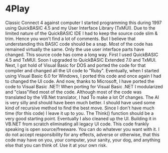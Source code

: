 # 4Play
Classic Connect 4 against computer 
I started programming this during 1997 using QuickBASIC 4.5 and my User Interface Library (TxMUI).
Due to the limited nature of the QuickBASIC IDE I had to keep the source code slim & trim. Hence you won't
find a lot of comments. But I believe that understanding this BASIC code should be a snap. Most of the code has
remained virtually the same. Only the use user interface parts have changed. This source code has come a long way.
First I used QuickBASIC 4.5 and TxMUI. Soon I upgraded to QuickBASIC Extended 7.0 and TxMUI. Next, I got hold
of Visual Basic for DOS and ported the code for that compiler and changed all the UI code to "Ruby".
Eventually, when I started using Visual Basic 6.0 for Windows, I ported this code and once again I had to
changed the UI code. And now, thanks to Microsoft, I have ported the code to Visual Basic .NET!
When porting for Visual Basic .NET I modularized and "class"ified most of the code. Although most of the code was
translated by the VB.Net translator, I had To make a lot Of changes. The AI is very silly and should have been much better.
I should have used some kind of recursive method to find the best move. Since I don't have much time (for
this code) I leave it up to you. The Think() function should be a very good starting point. Eventually I
also cleaned up the UI. Building it in VB.NET from scratch eliminating all legacy UI code.
This code frankly speaking is open source/freeware. You can do whatever you want with it.
I do not accept responsibility for any effects, adverse or otherwise, that this code may have on you,
your computer, your sanity, your dog, and anything else that you can think of. Use it at your own risk.
